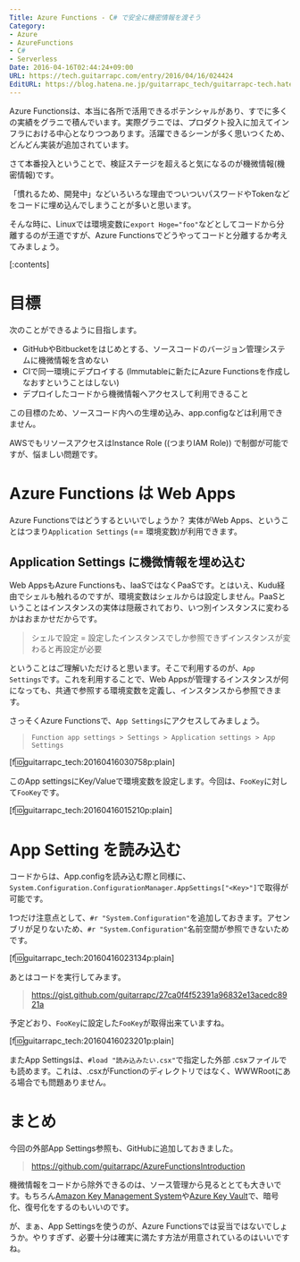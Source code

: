 ```yaml
---
Title: Azure Functions - C# で安全に機密情報を渡そう
Category:
- Azure
- AzureFunctions
- C#
- Serverless
Date: 2016-04-16T02:44:24+09:00
URL: https://tech.guitarrapc.com/entry/2016/04/16/024424
EditURL: https://blog.hatena.ne.jp/guitarrapc_tech/guitarrapc-tech.hatenablog.com/atom/entry/10328537792371311633
---
```


Azure Functionsは、本当に各所で活用できるポテンシャルがあり、すでに多くの実績をグラニで積んでいます。実際グラニでは、プロダクト投入に加えてインフラにおける中心となりつつあります。活躍できるシーンが多く思いつくため、どんどん実装が追加されています。

さて本番投入ということで、検証ステージを超えると気になるのが機微情報(機密情報)です。

「慣れるため、開発中」などいろいろな理由でついついパスワードやTokenなどをコードに埋め込んでしまうことが多いと思います。

そんな時に、Linuxでは環境変数に`export Hoge="foo"`などとしてコードから分離するのが王道ですが、Azure Functionsでどうやってコードと分離するか考えてみましょう。

[:contents]

# 目標

次のことができるように目指します。

- GitHubやBitbucketをはじめとする、ソースコードのバージョン管理システムに機微情報を含めない
- CIで同一環境にデプロイする (Immutableに新たにAzure Functionsを作成しなおすということはしない)
- デプロイしたコードから機微情報へアクセスして利用できること

この目標のため、ソースコード内への生埋め込み、app.configなどは利用できません。

AWSでもリソースアクセスはInstance Role ((つまりIAM Role)) で制御が可能ですが、悩ましい問題です。


# Azure Functions は Web Apps

Azure Functionsではどうするといいでしょうか？ 実体がWeb Apps、ということはつまり`Application Settings` (== 環境変数)が利用できます。

## Application Settings に機微情報を埋め込む

Web AppsもAzure Functionsも、IaaSではなくPaaSです。とはいえ、Kudu経由でシェルも触れるのですが、環境変数はシェルからは設定しません。PaaSということはインスタンスの実体は隠蔽されており、いつ別インスタンスに変わるかはおまかせだからです。

> シェルで設定 = 設定したインスタンスでしか参照できずインスタンスが変わると再設定が必要

ということはご理解いただけると思います。そこで利用するのが、`App Settings`です。これを利用することで、Web Appsが管理するインスタンスが何になっても、共通で参照する環境変数を定義し、インスタンスから参照できます。

さっそくAzure Functionsで、`App Settings`にアクセスしてみましょう。

> `Function app settings > Settings > Application settings > App Settings`

[f:id:guitarrapc_tech:20160416030758p:plain]

このApp settingsにKey/Valueで環境変数を設定します。今回は、`FooKey`に対して`FooKey`です。

[f:id:guitarrapc_tech:20160416015210p:plain]

# App Setting を読み込む

コードからは、App.configを読み込む際と同様に、`System.Configuration.ConfigurationManager.AppSettings["<Key>"]`で取得が可能です。

1つだけ注意点として、`#r "System.Configuration"`を追加しておきます。アセンブリが足りないため、`#r "System.Configuration"`名前空間が参照できないためです。

[f:id:guitarrapc_tech:20160416023134p:plain]

あとはコードを実行してみます。

> https://gist.github.com/guitarrapc/27ca0f4f52391a96832e13acedc8921a

予定どおり、`FooKey`に設定した`FooKey`が取得出来ていますね。

[f:id:guitarrapc_tech:20160416023201p:plain]

またApp Settingsは、`#load "読み込みたい.csx"`で指定した外部 .csxファイルでも読めます。これは、.csxがFunctionのディレクトリではなく、WWWRootにある場合でも問題ありません。

# まとめ

今回の外部App Settings参照も、GitHubに追加しておきました。

> https://github.com/guitarrapc/AzureFunctionsIntroduction

機微情報をコードから除外できるのは、ソース管理から見るととても大きいです。もちろん[Amazon Key Management System](https://aws.amazon.com/jp/kms/)や[Azure Key Vault](https://azure.microsoft.com/en-us/services/key-vault/)で、暗号化、復号化をするのもいいのです。

が、まぁ、App Settingsを使うのが、Azure Functionsでは妥当ではないでしょうか。やりすぎず、必要十分は確実に満たす方法が用意されているのはいいですね。
